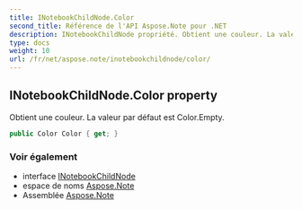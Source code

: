 ```yaml
---
title: INotebookChildNode.Color
second_title: Référence de l'API Aspose.Note pour .NET
description: INotebookChildNode propriété. Obtient une couleur. La valeur par défaut est Color.Empty.
type: docs
weight: 10
url: /fr/net/aspose.note/inotebookchildnode/color/
---
```

## INotebookChildNode.Color property

Obtient une couleur. La valeur par défaut est Color.Empty.

```csharp
public Color Color { get; }
```

### Voir également

* interface [INotebookChildNode](../)
* espace de noms [Aspose.Note](../../inotebookchildnode/)
* Assemblée [Aspose.Note](../../../)


